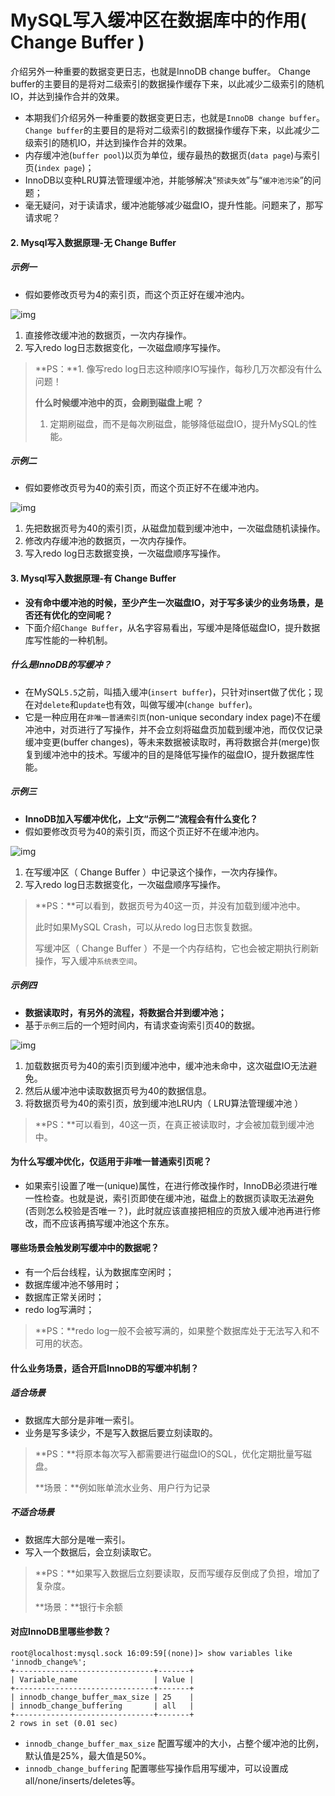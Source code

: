 # MySQL写入缓冲区在数据库中的作用( Change Buffer )

介绍另外一种重要的数据变更日志，也就是InnoDB change buffer。 Change buffer的主要目的是将对二级索引的数据操作缓存下来，以此减少二级索引的随机IO，并达到操作合并的效果。

- 本期我们介绍另外一种重要的数据变更日志，也就是`InnoDB change buffer`。 `Change buffer`的主要目的是将对二级索引的数据操作缓存下来，以此减少二级索引的随机IO，并达到操作合并的效果。
- 内存缓冲池(`buffer pool`)以页为单位，缓存最热的数据页(`data page`)与索引页(`index page`)；
- InnoDB以变种LRU算法管理缓冲池，并能够解决“`预读失效`”与“`缓冲池污染`”的问题；
- 毫无疑问，对于读请求，缓冲池能够减少磁盘IO，提升性能。问题来了，那写请求呢？

#### 2. Mysql写入数据原理-无 Change Buffer

##### 示例一

- 假如要修改页号为4的索引页，而这个页正好在缓冲池内。

![img](.pics/1m_79fd19c1d6d593d7851655d4398a669e_r.png)

1. 直接修改缓冲池的数据页，一次内存操作。
2. 写入redo log日志数据变化，一次磁盘顺序写操作。

> **PS：**1. 像写redo log日志这种顺序IO写操作，每秒几万次都没有什么问题！
>
> **什么时候缓冲池中的页，会刷到磁盘上呢 ？**
>
> 1. 定期刷磁盘，而不是每次刷磁盘，能够降低磁盘IO，提升MySQL的性能。

##### 示例二

- 假如要修改页号为40的索引页，而这个页正好不在缓冲池内。

![img](.pics/2m_dbbeea31bd537151889a342338db245c_r.png)

1. 先把数据页号为40的索引页，从磁盘加载到缓冲池中，一次磁盘随机读操作。
2. 修改内存缓冲池的数据页，一次内存操作。
3. 写入redo log日志数据变换，一次磁盘顺序写操作。

#### 3. Mysql写入数据原理-有 Change Buffer

- **没有命中缓冲池的时候，至少产生一次磁盘IO，对于写多读少的业务场景，是否还有优化的空间呢？**
- 下面介绍`Change Buffer`，从名字容易看出，写缓冲是降低磁盘IO，提升数据库写性能的一种机制。

##### 什么是InnoDB的写缓冲？

- 在MySQL`5.5`之前，叫插入缓冲(`insert buffer`)，只针对insert做了优化；现在对`delete`和`update`也有效，叫做写缓冲(`change buffer`)。
- 它是一种应用在`非唯一普通索引页`(non-unique secondary index  page)不在缓冲池中，对页进行了写操作，并不会立刻将磁盘页加载到缓冲池，而仅仅记录缓冲变更(buffer  changes)，等未来数据被读取时，再将数据合并(merge)恢复到缓冲池中的技术。写缓冲的目的是降低写操作的磁盘IO，提升数据库性能。

##### 示例三

- **InnoDB加入写缓冲优化，上文“示例二”流程会有什么变化？**
- 假如要修改页号为40的索引页，而这个页正好不在缓冲池内。

![img](.pics/3m_e6be81d2682fa9ebd289acc71e7e2d45_r.png)

1. 在写缓冲区（ Change Buffer ）中记录这个操作，一次内存操作。
2. 写入redo log日志数据变化，一次磁盘顺序写操作。

> **PS：**可以看到，数据页号为40这一页，并没有加载到缓冲池中。
>
> 此时如果MySQL Crash，可以从redo log日志恢复数据。
>
> 写缓冲区（ Change Buffer ）不是一个内存结构，它也会被定期执行刷新操作，写入缓冲`系统表空间`。

##### 示例四

- **数据读取时，有另外的流程，将数据合并到缓冲池；**
- 基于`示例三`后的一个短时间内，有请求查询索引页40的数据。

![img](.pics/4m_4a025430fb9254a984eaa1088506f5a2_r.png)

1. 加载数据页号为40的索引页到缓冲池中，缓冲池未命中，这次磁盘IO无法避免。
2. 然后从缓冲池中读取数据页号为40的数据信息。
3. 将数据页号为40的索引页，放到缓冲池LRU内（ LRU算法管理缓冲池 ）

> **PS：**可以看到，40这一页，在真正被读取时，才会被加载到缓冲池中。

#### 为什么写缓冲优化，仅适用于非唯一普通索引页呢？

- 如果索引设置了唯一(unique)属性，在进行修改操作时，InnoDB必须进行唯一性检查。也就是说，索引页即使在缓冲池，磁盘上的数据页读取无法避免(否则怎么校验是否唯一？)，此时就应该直接把相应的页放入缓冲池再进行修改，而不应该再搞写缓冲池这个东东。

#### 哪些场景会触发刷写缓冲中的数据呢？

- 有一个后台线程，认为数据库空闲时；
- 数据库缓冲池不够用时；
- 数据库正常关闭时；
- redo log写满时；

> **PS：**redo log一般不会被写满的，如果整个数据库处于无法写入和不可用的状态。

#### 什么业务场景，适合开启InnoDB的写缓冲机制？

##### 适合场景

- 数据库大部分是非唯一索引。
- 业务是写多读少，不是写入数据后要立刻读取的。

> **PS：**将原本每次写入都需要进行磁盘IO的SQL，优化定期批量写磁盘。
>
> **场景：**例如账单流水业务、用户行为记录

##### 不适合场景

- 数据库大部分是唯一索引。
- 写入一个数据后，会立刻读取它。

> **PS：**如果写入数据后立刻要读取，反而写缓存反倒成了负担，增加了复杂度。
>
> **场景：**银行卡余额

#### 对应InnoDB里哪些参数？

```shell
root@localhost:mysql.sock 16:09:59[(none)]> show variables like 'innodb_change%';
+-------------------------------+-------+
| Variable_name                 | Value |
+-------------------------------+-------+
| innodb_change_buffer_max_size | 25    |
| innodb_change_buffering       | all   |
+-------------------------------+-------+
2 rows in set (0.01 sec)
```

- `innodb_change_buffer_max_size` 配置写缓冲的大小，占整个缓冲池的比例，默认值是25%，最大值是50%。
- `innodb_change_buffering` 配置哪些写操作启用写缓冲，可以设置成all/none/inserts/deletes等。